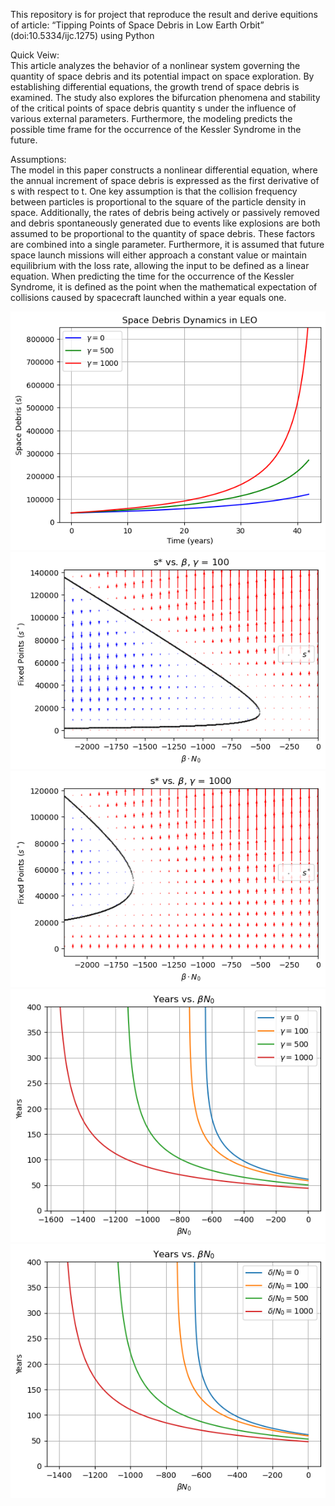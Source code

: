 This repository is for project that reproduce the result and derive equitions of article: “Tipping Points of Space Debris in Low Earth Orbit” (doi:10.5334/ijc.1275) using Python

Quick Veiw:  
This article analyzes the behavior of a nonlinear system governing the quantity of space debris and its potential impact on space exploration. By establishing differential equations, the growth trend of space debris is examined. The study also explores the bifurcation phenomena and stability of the critical points of space debris quantity s under the influence of various external parameters. Furthermore, the modeling predicts the possible time frame for the occurrence of the Kessler Syndrome in the future.

Assumptions:  
The model in this paper constructs a nonlinear differential equation, where the annual increment of space debris is expressed as the first derivative of s with respect to t. One key assumption is that the collision frequency between particles is proportional to the square of the particle density in space. Additionally, the rates of debris being actively or passively removed and debris spontaneously generated due to events like explosions are both assumed to be proportional to the quantity of space debris. These factors are combined into a single parameter. Furthermore, it is assumed that future space launch missions will either approach a constant value or maintain equilibrium with the loss rate, allowing the input to be defined as a linear equation. When predicting the time for the occurrence of the Kessler Syndrome, it is defined as the point when the mathematical expectation of collisions caused by spacecraft launched within a year equals one.

![](Figures/SpaceDebris.png)  
![](Figures/fig3a.png) ![](Figures/fig3b.png)
![](Figures/fig5a.png) ![](Figures/fig5b.png)
